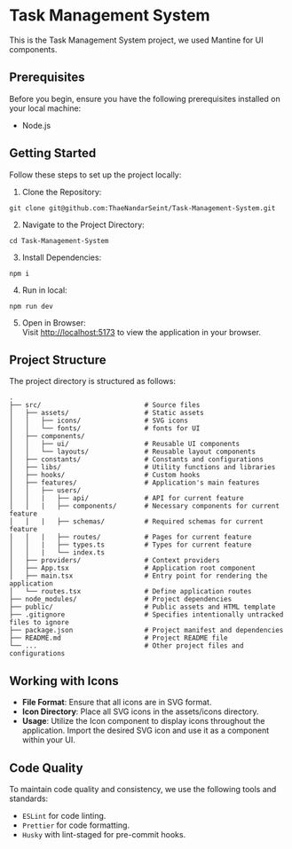 # Task Management System

This is the Task Management System project, we used Mantine for UI components.

## Prerequisites

Before you begin, ensure you have the following prerequisites installed on your local machine:

- Node.js

## Getting Started

Follow these steps to set up the project locally:

1. Clone the Repository:

```
git clone git@github.com:ThaeNandarSeint/Task-Management-System.git
```

2. Navigate to the Project Directory:

```
cd Task-Management-System
```

3. Install Dependencies:

```
npm i
```

4. Run in local:

```
npm run dev
```

5. Open in Browser: <br>
   Visit [http://localhost:5173](http://localhost:5173) to view the application in your browser.

## Project Structure

The project directory is structured as follows:

```
.
├── src/                          # Source files
│   ├── assets/                   # Static assets
│   │   ├── icons/                # SVG icons
│   │   └── fonts/                # fonts for UI
│   ├── components/
│   │   ├── ui/                   # Reusable UI components
│   │   └── layouts/              # Reusable layout components
│   ├── constants/                # Constants and configurations
│   ├── libs/                     # Utility functions and libraries
│   ├── hooks/                    # Custom hooks
│   ├── features/                 # Application's main features
│   │   ├── users/
│   │   |   ├── api/              # API for current feature
│   │   |   ├── components/       # Necessary components for current feature
│   │   |   ├── schemas/          # Required schemas for current feature
│   │   |   ├── routes/           # Pages for current feature
│   │   |   ├── types.ts          # Types for current feature
│   │   |   └── index.ts
│   ├── providers/                # Context providers
│   ├── App.tsx                   # Application root component
│   ├── main.tsx                  # Entry point for rendering the application
│   └── routes.tsx                # Define application routes
├── node_modules/                 # Project dependencies
├── public/                       # Public assets and HTML template
├── .gitignore                    # Specifies intentionally untracked files to ignore
├── package.json                  # Project manifest and dependencies
├── README.md                     # Project README file
└── ...                           # Other project files and configurations
```

## Working with Icons

- <b>File Format</b>: Ensure that all icons are in SVG format.
- <b>Icon Directory</b>: Place all SVG icons in the assets/icons directory.
- <b>Usage</b>: Utilize the Icon component to display icons throughout the application. Import the desired SVG icon and use it as a component within your UI.

## Code Quality

To maintain code quality and consistency, we use the following tools and standards:

- `ESLint` for code linting.
- `Prettier` for code formatting.
- `Husky` with lint-staged for pre-commit hooks.
